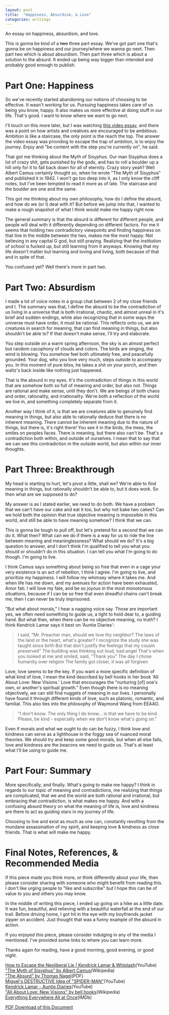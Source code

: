 ```yaml
---
layout: post
title:  "Happiness, Absurdism, & Love" 
categories: writings
---
```

An essay on happiness, absurdism, and love.

This is gonna be kind of a ~~two~~ three part essay. We've got part one that's gonna be on happiness and our journey/where we wanna go next. Then part two which is about absurdism. Then part three which is about a solution to the absurd. It ended up being way bigger than intended and probably good enough to publish.
# Part One: Happiness
So we've recently started abandoning our notions of choosing to be effective. It wasn't working for us. Pursuing happiness takes care of us being you know, happy. It also makes us more effective at doing stuff in our life. That's good. I want to know where we want to go next.

I'll touch on this more later, but I was watching [this video essay](https://youtu.be/OkzkQM-k66U?si=WlMz3lImwOf8ilD3), and there was a point on how artists and creatives are encouraged to be ambitious. Ambition is like a staircase, the only point is the reach the top. The answer the video essay was providing to escape the trap of ambition, is to enjoy the journey. Enjoy and "be content with the step you're currently on", he said.

That got me thinking about the Myth of Sisyphus. Our man Sisyphus does a lot of crazy shit, gets punished by the gods, and has to roll a boulder up a hill only for it to fall back down for all of eternity. Crazy story yeah? Well Albert Camus certainly thought so, when he wrote "The Myth of Sisyphus" and published it in 1942. I won't go too deep into it, as I only know the cliff notes, but I've been tempted to read it more as of late. The staircase and the boulder are one and the same.

This got me thinking about my own philosophy, how do I define the absurd, and how do we (or I) deal with it? But before we jump into that, I wanted to make a rough snapshot of what I think would make me happy right now. 

The general summary is that the absurd is different for different people, and people will deal with it differently depending on different factors. For me it seems that holding two contradictory viewpoints and finding happiness on that line in the middle between the two, makes me the most happy. Not believing in any capital G god, but still praying. Realizing that the institution of school is fucked up, but still learning from it anyways. Knowing that my life doesn't matter but learning and loving and living, both because of that and in spite of that.

You confused yet? Well there's more in part two.
# Part Two: Absurdism
I made a lot of voice notes in a group chat between 2 of my close friends and I. The summary was that, I define the absurd to be the contradiction of us living in a universe that is both irrational, chaotic, and almost unreal in it's brief and sudden endings, while also recognizing that in some ways the universe must have order, it must be rational. This reflects onto us, we are creatures in search for meaning, that can find meaning in things, but also shouldn't be able to? If that doesn't make sense, I'll try and elaborate. 

You step outside on a warm spring afternoon, the sky is an almost perfect but random cacophony of clouds and colors. The birds are singing, the wind is blowing. You somehow feel both ultimately free, and peacefully grounded. Your dog, who you love very much, steps outside to accompany you. In this moment of pure bliss, he takes a shit on your porch, and then waltz's back inside like nothing just happened.

That is the absurd in my eyes. It's the contradiction of things in this world that are somehow both so full of meaning and order, but also not. Things are rational and make sense, until they don't. We are beings of both chaos and order, rationality, and irrationality. We're both a reflection of the world we live in, and something completely separate from it. 

Another way I think of it, is that we are creatures able to genuinely find meaning in things, but also able to rationally deduce that there is no inherent meaning. There cannot be inherent meaning due to the nature of things, but there is, it's right there! You see it in the birds, the trees, the smiles on peoples faces. There is meaning, but there also can't be. That's a contradiction both within, and outside of ourselves. I mean that to say that we can see this contradiction in the outside world, but also within our inner thoughts. 

# Part Three: Breakthrough
My head is starting to hurt, let's pivot a little, shall we? We're able to find meaning in things, but rationally shouldn't be able to, but it does work. So then what are we supposed to do? 

My answer is as I stated earlier, we need to do both. We have a problem that we can't have our cake and eat it too, but why not bake two cakes? Can we hold both the opinion that true objective meaning is impossible in this world, and still be able to have meaning somehow? I think that we can.

This is gonna be tough to pull off, but let's pretend for a second that we can do it. What then? What can we do if there is a way for us to ride the line between meaning and meaninglessness? What should we do? It's a big question to answer, and I don't think I'm qualified to tell you what you should or shouldn't do in this situation. I can tell you what I'm going to do though. I'm going to live. 

I think Camus says something about being so free that even in a cage your very existence is an act of rebellion, I think I agree. I'm going to live, and prioritize my happiness. I will follow my whimsey where it takes me. And when life has me down, and my avenues for action have been exhausted, Amor fati. I will love my fate, and be so joyous in the most monotonous situations, because if I can be so free that even dreadful chains can't break me, then I can never be truly imprisoned.

"But what about morals," I hear a nagging voice say. Those are important yes, we often need something to guide us, a light to hold dear to, a guiding hand. But what then, when there can be no objective meaning, no truth? I think Kendrick Lamar says it best on 'Auntie Diaries':

>I said, "Mr. Preacher man, should we love thy neighbor?
>The laws of the land or the heart, what's greater?
>I recognize the study she was taught since birth
>But that don't justify the feelings that my cousin preserved"
>The building was thinking out loud, bad angel
>That's when you looked at me and smiled, said, "Thank you"
>The day I chose humanity over religion
>The family got closer, it was all forgiven

Love, love seems to be the key. If you want a more specific definition of what kind of love, I mean the kind described by bell hooks in her book 'All About Love: New Visions.' Love that encourages the "nurturing [of] one's own, or another's spiritual growth." Even though there is no meaning objectively, we can still find nuggets of meaning in our lives. I personally have found it through different kinds of love, such as platonic, romantic, and familial. This also ties into the philosophy of Waymond Wang from EEAAO. 

>"I don't know. The only thing I do know... is that we have to be kind. Please, be kind - especially when we don't know what's going on."

Even if morals and what we ought to do can be fuzzy, I think love and kindness can serve as a lighthouse in the foggy sea of nuanced moral theories. We should try and keep some good morals, but when all else fails, love and kindness are the beacons we need to guide us. That's at least what I'll be using to guide me.
# Part Four: Summary
More specifically, and finally. What's going to make me happy? I think in regards to our topic of meaning and contradictions, me realizing that things are complicated, that we and the world are both rational and irrational, but embracing that contradiction, is what makes me happy. And with a confusing absurd theory on what the meaning of life is, love and kindness are there to act as guiding stars in my journey of life. 

Choosing to live and exist as much as one can, constantly revolting from the mundane assassination of my spirit, and keeping love & kindness as close friends. That is what will make me happy.
# Final Notes, References, & Recommended Media
If this piece made you think more, or think differently about your life, then please consider sharing with someone who might benefit from reading this. I don't like urging people to "like and subscribe" but I hope this can be of value to you and others you may know. 

In the middle of writing this piece, I ended up going on a hike as a little date. It was fun, beautiful, and relieving with a beautiful waterfall at the end of our trail. Before driving home, I got hit in the eye with my boyfriends jacket zipper on accident. Just thought that was a funny example of the absurd in action.  

If you enjoyed this piece, please consider indulging in any of the media I mentioned. I've provided some links to where you can learn more. 

Thanks again for reading, have a good morning, good evening, or good night.

[How to Escape the Neoliberal Lie | Kendrick Lamar & Whiplash](https://youtu.be/OkzkQM-k66U?si=lbqwKIms_G0vJivl)(YouTube)<br>
["The Myth of Sisyphus" by Albert Camus](https://en.wikipedia.org/wiki/The_Myth_of_Sisyphus)(Wikipedia)<br>
["The Absurd" by Thomas Nagel](https://philosophy.as.uky.edu/sites/default/files/The%20Absurd%20-%20Thomas%20Nagel.pdf)(PDF)<br>
[Miguel's DESTRUCTIVE Idea of "SPIDER-MAN"](https://youtu.be/pHXgp46Qskg?si=CklJh07hTZvlh3rE)(YouTube)<br>
[Kendrick Lamar - Auntie Diaries](https://youtu.be/-vrhf1P9zwc?si=r6Va_c20FG7RtHRI)(YouTube)<br>
["All About Love: New Visions" by bell hooks](https://en.wikipedia.org/wiki/All_About_Love:_New_Visions)(Wikipedia)<br>
[Everything Everywhere All at Once](https://www.imdb.com/title/tt6710474/)(IMDb)<br>

[PDF Download of this Document](https://files.catbox.moe/k27b3r.pdf)  